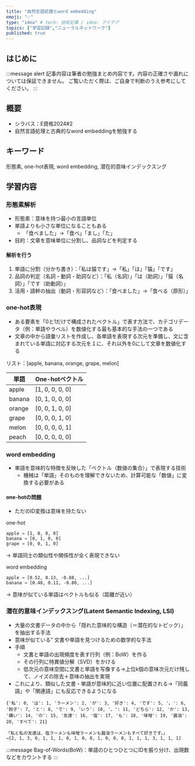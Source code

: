 ```yaml
---
title: "自然言語処理とword embedding"
emoji: "✅"
type: "idea" # tech: 技術記事 / idea: アイデア
topics: ["学習記録","ニューラルネットワーク"]
published: true
---
```


## はじめに
:::message alert
記事内容は筆者の勉強まとめ内容です。内容の正確さや漏れについては保証できません。
ご覧いただく際は、ご自身で判断のうえ参考にしてください。
:::


## 概要
- シラバス：E資格2024#2
- 自然言語処理と古典的なword embeddingを勉強する

## キーワード
形態素, one-hot表現, word embedding, 潜在的意味インデックスング

## 学習内容

### 形態素解析
- 形態素：意味を持つ最小の言語単位
- 単語よりも小さな単位になることもある
    - 「食べました」→「食べ」「まし」「た」
- 目的：文章を意味単位に分割し、品詞などを判定する

#### 解析を行う
1. 単語に分割（分かち書き）：「私は猫です」→「私」「は」「猫」「です」
2. 品詞の判定（名詞・動詞・助詞など）：「私（名詞）」「は（助詞）」「猫（名詞）」「です（助動詞）」
3. 活用・語幹の抽出（動詞・形容詞など）：「食べました」→「食べる（原形）」

### one-hot表現
- ある要素を「0と1だけで構成されたベクトル」で表す方法で、カテゴリデータ（例：単語やラベル）を数値化する最も基本的な手法の一つである
- 文章の中から語彙リストを作成し、各単語を表現する次元を準備し、文に含まれている単語に対応する次元を１に、それ以外を0にして文章を数値化する

リスト：[apple, banana, orange, grape, melon]

| 単語     | One-hotベクトル      |
| ------ | ---------------- |
| apple  | \[1, 0, 0, 0, 0] |
| banana | \[0, 1, 0, 0, 0] |
| orange | \[0, 0, 1, 0, 0] |
| grape  | \[0, 0, 0, 1, 0] |
| melon  | \[0, 0, 0, 0, 1] |
| peach  | \[0, 0, 0, 0, 0] |

### word embedding
- 単語を意味的な特徴を反映した「ベクトル（数値の集合）」で表現する技術
    - 機械は「単語」そのものを理解できないため、計算可能な「数値」に変換する必要がある

#### one-hotの問題
- ただのID変換は意味を持たない

one-hot

```
apple → [1, 0, 0, 0]
banana → [0, 1, 0, 0]
grape → [0, 0, 1, 0]

```
→ 単語同士の類似性や関係性が全く表現できない

word embedding

```
apple → [0.52, 0.13, -0.88, ...]
banana → [0.48, 0.11, -0.80, ...]
```
→ 意味が似ている単語はベクトルも似る（距離が近い）

### 潜在的意味インデックスング(Latent Semantic Indexing, LSI)
- 大量の文書データの中から「隠れた意味的な構造（＝潜在的なトピック）」を抽出する手法
- 意味が似ている” 文書や単語を見つけるための数学的な手法
- 手順
    - 文書と単語の出現頻度を表す行列（例：BoW）を作る
    - その行列に特異値分解（SVD）をかける
    - 低次元の意味空間に文書と単語を写像する→上位k個の意味次元だけ残して、ノイズの除去＋意味の抽出を実現
- これにより、類似した文書・単語が意味的に近い位置に配置される→「同義語」や「関連語」にも反応できるようになる

```
{'私': 0, 'は': 1, 'ラーメン': 2, 'が': 3, '好き': 4, 'です': 5, '。': 6, '餃子': 7, 'と': 8, 'で': 9, 'いう': 10, '、': 11, 'どちら': 12, 'か': 13, '嫌い': 14, 'の': 15, '友達': 16, '塩': 17, 'も': 18, '味噌': 19, '醤油': 20, 'すべて': 21}

「私と私の友達は、塩ラーメンも味噌ラーメンも醤油ラーメンもすべて好きです。」
→[2, 1, 3, 0, 1, 1, 1, 0, 1, 0, 0, 1, 0, 0, 0, 1, 1, 1, 3, 1, 1, 1]
```

:::message
Bag-of-Words(BoW)：単語のひとつひとつにIDを振り分け、出現数などをカウントする
:::